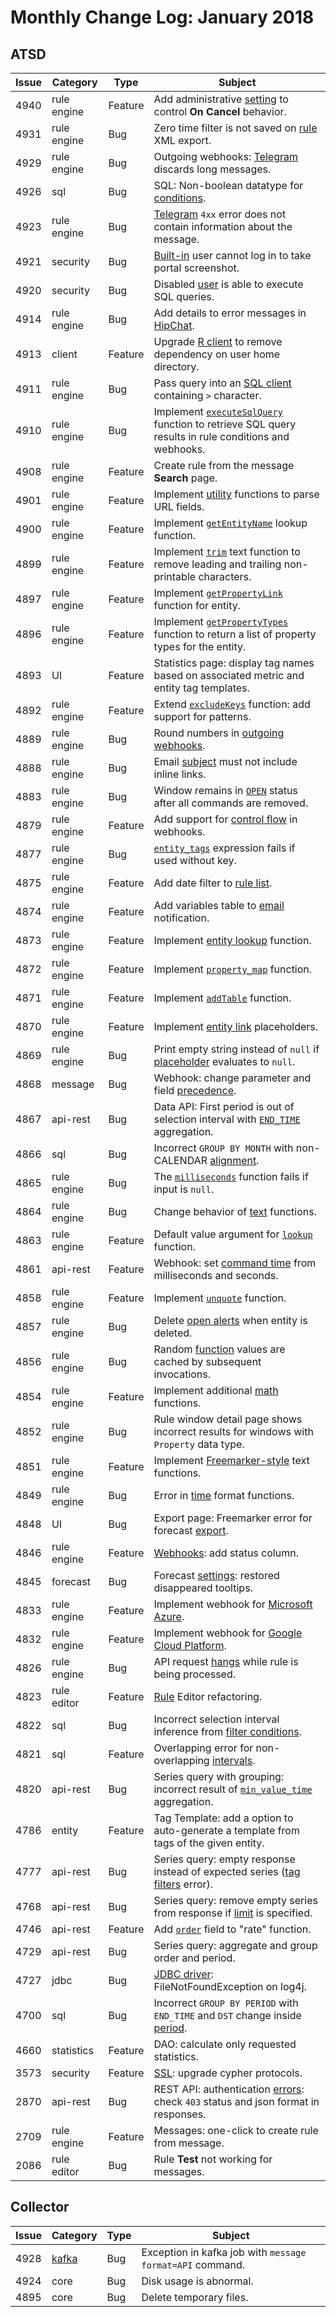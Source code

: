 # Monthly Change Log: January 2018

## ATSD

Issue| Category    | Type    | Subject
-----|-------------|---------|----------------------
4940 | rule engine | Feature | Add administrative [setting](../../rule-engine/window.md#cancel-status) to control **On Cancel** behavior.
4931 | rule engine | Bug | Zero time filter is not saved on [rule](../../rule-engine/README.md#rule-engine) XML export.
4929 | rule engine | Bug | Outgoing webhooks: [Telegram](../../rule-engine/notifications/telegram.md) discards long messages.
4926 | sql | Bug | SQL: Non-boolean datatype for [conditions](../../sql/README.md#where-clause).
4923 | rule engine | Bug | [Telegram](../../rule-engine/notifications/telegram.md) `4xx` error does not contain information about the message.
4921 | security | Bug | [Built-in](../../administration/user-authentication.md#built-in-account) user cannot log in to take portal screenshot.
4920 | security | Bug | Disabled [user](../../administration/user-authentication.md#user-authentication) is able to execute SQL queries.
4914 | rule engine | Bug | Add details to error messages in [HipChat](../../rule-engine/notifications/hipchat.md).
4913 | client | Feature | Upgrade [R client](https://github.com/axibase/atsd-api-r/blob/master/README.md) to remove dependency on user home directory.
4911 | rule engine | Bug | Pass query into an [SQL client](../..//sql/client/README.md) containing `>` character.
4910 | rule engine | Bug | Implement [`executeSqlQuery`](../../rule-engine/functions-sql.md#executesqlquery) function to retrieve SQL query results in rule conditions and webhooks.
4908 | rule engine | Feature | Create rule from the message **Search** page.
4901 | rule engine | Feature | Implement [utility](../../rule-engine/functions-utility.md#utility-functions)  functions to parse URL fields.
4900 | rule engine | Feature | Implement [`getEntityName`](../../rule-engine/functions-lookup.md#getentityname) lookup function.
4899 | rule engine | Feature | Implement [`trim`](../../rule-engine/functions-text.md#trim) text function to remove leading and trailing non-printable characters.
4897 | rule engine | Feature | Implement [`getPropertyLink`](../../rule-engine/functions-link.md#getpropertylink) function for entity.
4896 | rule engine | Feature | Implement [`getPropertyTypes`](../../rule-engine/functions-property.md#getpropertytypes) function to return a list of property types for the entity.
4893 | UI | Feature | Statistics page: display tag names based on associated metric and entity tag templates.
4892 | rule engine | Feature | Extend [`excludeKeys`](../../rule-engine/functions-collection.md#excludekeys) function: add support for patterns.
4889 | rule engine | Bug | Round numbers in [outgoing webhooks](../../rule-engine/notifications/README.md).
4888 | rule engine | Bug | Email [subject](../../administration/mail-client.md) must not include inline links.
4883 | rule engine | Bug | Window remains in [`OPEN`](../../rule-engine/window.md#open-status) status after all commands are removed.
4879 | rule engine | Feature | Add support for [control flow](../../rule-engine/control-flow.md) in webhooks.
4877 | rule engine | Bug | [`entity_tags`](../../rule-engine/window-fields.md#base-fields) expression fails if used without key.
4875 | rule engine | Feature | Add date filter to [rule list](../../rule-engine/README.md).
4874 | rule engine | Feature | Add variables table to [email](../../rule-engine/email.md) notification.
4873 | rule engine | Feature | Implement [entity lookup](../../rule-engine/functions-lookup.md#getentity) function.
4872 | rule engine | Feature | Implement [`property_map`](../../rule-engine/functions-property.md#reference) function.
4871 | rule engine | Feature | Implement [`addTable`](../../rule-engine/functions-format.md#reference) function.
4870 | rule engine | Feature | Implement [entity link](../../rule-engine/links.md#entitylink) placeholders.
4869 | rule engine | Bug | Print empty string instead of `null` if [placeholder](../../rule-engine/placeholders.md) evaluates to `null`.
4868 | message | Bug | Webhook: change parameter and field [precedence](../../api/data/messages/webhook.md#parameter-precedence).
4867 | api-rest | Bug | Data API: First period is out of selection interval with [`END_TIME`](../../api/data/series/aggregate.md#period) aggregation.
4866 | sql | Bug | Incorrect `GROUP BY MONTH` with non-CALENDAR [alignment](../../sql/README.md#period-alignment).
4865 | rule engine | Bug | The [`milliseconds`](../../rule-engine/functions-time.md#milliseconds) function fails if input is `null`.
4864 | rule engine | Bug | Change behavior of [text](../../rule-engine/functions-text.md#keepafter) functions.
4863 | rule engine | Feature | Default value argument for [`lookup`](../../rule-engine/functions-lookup.md#lookup) function.
4861 | api-rest | Feature | Webhook: set [command time](../../api/data/messages/webhook.md#command-parameters) from milliseconds and seconds.
4858 | rule engine | Feature | Implement [`unquote`](../../rule-engine/functions-text.md#unquote) function.
4857 | rule engine | Bug | Delete [open alerts](../../rule-engine/README.md#window-status) when entity is deleted.
4856 | rule engine | Bug | Random [function](../../rule-engine/functions-random.md#distribution-functions) values are cached by subsequent invocations.
4854 | rule engine | Feature | Implement additional [math](../../rule-engine/functions-math.md#reference) functions.
4852 | rule engine | Bug | Rule window detail page shows incorrect results for windows with `Property` data type.
4851 | rule engine | Feature | Implement [Freemarker-style](../../rule-engine/functions-text.md#reference) text functions.
4849 | rule engine | Bug | Error in [time](../../rule-engine/functions-format.md#reference) format functions.
4848 | UI | Bug | Export page: Freemarker error for forecast [export](../../reporting/ad-hoc-exporting.md).
4846 | rule engine | Feature | [Webhooks](../../rule-engine/notifications/README.md): add status column.
4845 | forecast | Bug | Forecast [settings](../../forecasting/README.md): restored disappeared tooltips.
4833 | rule engine | Feature | Implement webhook for [Microsoft Azure](../../rule-engine/notifications/azure-sb.md).
4832 | rule engine | Feature | Implement webhook for [Google Cloud Platform](../../rule-engine/notifications/gcp-ps.md).
4826 | rule engine | Bug | API request [hangs](../../rule-engine/variables.md#execution) while rule is being processed.
4823 | rule editor | Feature | [Rule](../../rule-engine/README.md#rule-engine) Editor refactoring.
4822 | sql | Bug | Incorrect selection interval inference from [filter conditions](../../sql/README.md#where-clause).
4821 | sql | Feature | Overlapping error for non-overlapping [intervals](../../sql/README.md#interval-condition).
4820 | api-rest | Bug | Series query with grouping: incorrect result of [`min_value_time`](../../api/data/series/group.md#grouping-functions) aggregation.
4786 | entity | Feature | Tag Template: add a option to auto-generate a template from tags of the given entity.
4777 | api-rest | Bug | Series query: empty response instead of expected series ([tag filters](../../api/data/series/query.md#tag-filter) error).
4768 | api-rest | Bug | Series query: remove empty series from response if [limit](../../api/data/series/query.md#control-fields) is specified.
4746 | api-rest | Feature | Add [`order`](../../api/data/series/rate.md#parameters) field to "rate" function.
4729 | api-rest | Bug | Series query: aggregate and group order and period.
4727 | jdbc | Bug | [JDBC driver](https://github.com/axibase/atsd-jdbc/blob/master/README.md): FileNotFoundException on log4j.
4700 | sql | Bug | Incorrect `GROUP BY PERIOD` with `END_TIME` and `DST` change inside [period](../../sql/README.md#period).
4660 | statistics | Feature | DAO: calculate only requested statistics.
3573 | security | Feature | [SSL](../../administration/ssl-ca-signed.md): upgrade cypher protocols.
2870 | api-rest | Bug | REST API: authentication [errors](../../api/data/README.md#responses): check `403` status and json format in responses.
2709 | rule engine | Feature | Messages: one-click to create rule from message.
2086 | rule editor | Bug | Rule **Test** not working for messages.

## Collector

Issue| Category    | Type    | Subject
-----|-------------|---------|----------------------
4928 | [kafka](https://axibase.com/docs/axibase-collector/jobs/kafka.html) | Bug | Exception in kafka job with `message format=API` command.
4924 | core | Bug | Disk usage is abnormal.
4895 | core | Bug | Delete temporary files.
